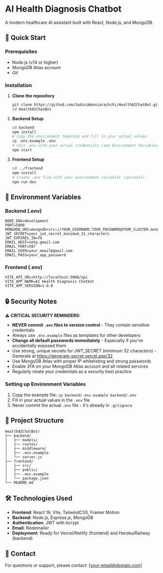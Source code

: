 # AI Health Diagnosis Chatbot

A modern healthcare AI assistant built with React, Node.js, and MongoDB.

## 🚀 Quick Start

### Prerequisites
- Node.js (v14 or higher)
- MongoDB Atlas account
- Git

### Installation

1. **Clone the repository**
   ```bash
   git clone https://github.com/SadiniWanniarachchi/HealthAIChatBot.git
   cd HealthAIChatBot
   ```

2. **Backend Setup**
   ```bash
   cd backend
   npm install
   # Copy the environment template and fill in your actual values
   cp .env.example .env
   # Edit .env with your actual credentials (see Environment Variables section below)
   npm start
   ```

3. **Frontend Setup**
   ```bash
   cd ../frontend
   npm install
   # Create .env file with your environment variables (optional)
   npm run dev
   ```

## 🔧 Environment Variables

### Backend (.env)
```env
NODE_ENV=development
PORT=5000
MONGODB_URI=mongodb+srv://YOUR_USERNAME:YOUR_PASSWORD@YOUR_CLUSTER.mongodb.net/YOUR_DATABASE
JWT_SECRET=your_jwt_secret_minimum_32_characters
JWT_EXPIRES_IN=7d
EMAIL_HOST=smtp.gmail.com
EMAIL_PORT=587
EMAIL_USER=your_email@gmail.com
EMAIL_PASS=your_app_password
```

### Frontend (.env)
```env
VITE_API_URL=http://localhost:5000/api
VITE_APP_NAME=AI Health Diagnosis Chatbot
VITE_APP_VERSION=1.0.0
```

## 🔒 Security Notes

⚠️ **CRITICAL SECURITY REMINDERS:**

- **NEVER commit `.env` files to version control** - They contain sensitive credentials
- Always use `.env.example` files as templates for other developers
- **Change all default passwords immediately** - Especially if you've accidentally exposed them
- Use strong, unique secrets for JWT_SECRET (minimum 32 characters) - Generate at https://generate-secret.vercel.app/32
- Use MongoDB Atlas with proper IP whitelisting and strong passwords
- Enable 2FA on your MongoDB Atlas account and all related services
- Regularly rotate your credentials as a security best practice

### Setting up Environment Variables

1. Copy the example file: `cp backend/.env.example backend/.env`
2. Fill in your actual values in the `.env` file
3. Never commit the actual `.env` file - it's already in `.gitignore`

## 📁 Project Structure

```
HealthAIChatBot/
├── backend/
│   ├── models/
│   ├── routes/
│   ├── middleware/
│   ├── .env.example
│   └── server.js
├── frontend/
│   ├── src/
│   ├── public/
│   ├── .env.example
│   └── package.json
└── README.md
```

## 🛠️ Technologies Used

- **Frontend**: React 19, Vite, TailwindCSS, Framer Motion
- **Backend**: Node.js, Express.js, MongoDB
- **Authentication**: JWT with bcrypt
- **Email**: Nodemailer
- **Deployment**: Ready for Vercel/Netlify (frontend) and Heroku/Railway (backend)

## 📧 Contact

For questions or support, please contact: [your-email@domain.com]
